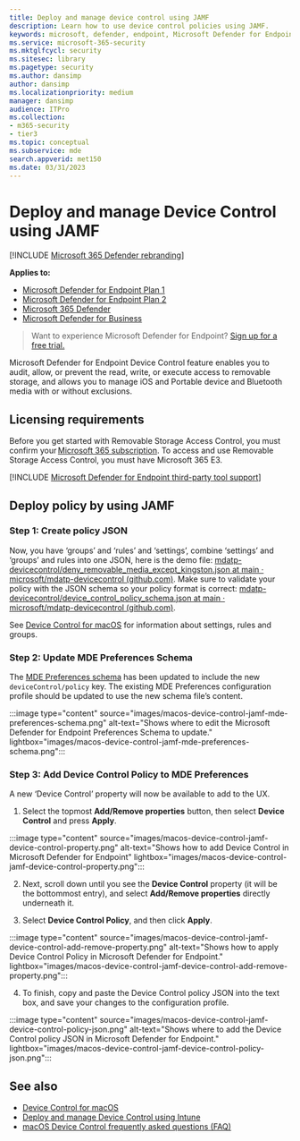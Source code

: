 ```yaml
---
title: Deploy and manage device control using JAMF 
description: Learn how to use device control policies using JAMF.
keywords: microsoft, defender, endpoint, Microsoft Defender for Endpoint, mac, device, control, usb, removable, media, jamf
ms.service: microsoft-365-security
ms.mktglfcycl: security
ms.sitesec: library
ms.pagetype: security
ms.author: dansimp
author: dansimp
ms.localizationpriority: medium
manager: dansimp
audience: ITPro
ms.collection: 
- m365-security
- tier3
ms.topic: conceptual
ms.subservice: mde
search.appverid: met150
ms.date: 03/31/2023
---
```


# Deploy and manage Device Control using JAMF

[!INCLUDE [Microsoft 365 Defender rebranding](../../includes/microsoft-defender.md)]

**Applies to:**

- [Microsoft Defender for Endpoint Plan 1](https://go.microsoft.com/fwlink/p/?linkid=2154037)
- [Microsoft Defender for Endpoint Plan 2](https://go.microsoft.com/fwlink/p/?linkid=2154037)
- [Microsoft 365 Defender](https://go.microsoft.com/fwlink/?linkid=2118804)
- [Microsoft Defender for Business](/microsoft-365/security/defender-business)

> Want to experience Microsoft Defender for Endpoint? [Sign up for a free trial.](https://signup.microsoft.com/create-account/signup?products=7f379fee-c4f9-4278-b0a1-e4c8c2fcdf7e&ru=https://aka.ms/MDEp2OpenTrial?ocid=docs-wdatp-exposedapis-abovefoldlink)

Microsoft Defender for Endpoint Device Control feature enables you to audit, allow, or prevent the read, write, or execute access to removable storage, and allows you to manage iOS and Portable device and Bluetooth media with or without exclusions.

## Licensing requirements

Before you get started with Removable Storage Access Control, you must confirm your [Microsoft 365 subscription](https://www.microsoft.com/microsoft-365/compare-microsoft-365-enterprise-plans?rtc=3). To access and use Removable Storage Access Control, you must have Microsoft 365 E3.

[!INCLUDE [Microsoft Defender for Endpoint third-party tool support](../../includes/support.md)]

## Deploy policy by using JAMF

### Step 1: Create policy JSON

Now, you have ‘groups’ and ‘rules’ and ‘settings’, combine ‘settings’ and ‘groups’ and rules into one JSON, here is the demo file: [mdatp-devicecontrol/deny_removable_media_except_kingston.json at main · microsoft/mdatp-devicecontrol (github.com)](https://github.com/microsoft/mdatp-devicecontrol/blob/main/Removable%20Storage%20Access%20Control%20Samples/macOS/policy/examples/deny_removable_media_except_kingston.json). Make sure to validate your policy with the JSON schema so your policy format is correct: [mdatp-devicecontrol/device_control_policy_schema.json at main · microsoft/mdatp-devicecontrol (github.com)](https://github.com/microsoft/mdatp-devicecontrol/blob/main/Removable%20Storage%20Access%20Control%20Samples/macOS/policy/device_control_policy_schema.json).

See [Device Control for macOS](mac-device-control-overview.md) for information about settings, rules and groups.

### Step 2: Update MDE Preferences Schema

The [MDE Preferences schema](https://github.com/microsoft/mdatp-xplat/blob/master/macOS/schema/schema.json) has been updated to include the new `deviceControl/policy` key. The existing MDE Preferences configuration profile should be updated to use the new schema file’s content.

:::image type="content" source="images/macos-device-control-jamf-mde-preferences-schema.png" alt-text="Shows where to edit the Microsoft Defender for Endpoint Preferences Schema to update." lightbox="images/macos-device-control-jamf-mde-preferences-schema.png":::

### Step 3: Add Device Control Policy to MDE Preferences

A new ‘Device Control’ property will now be available to add to the UX.  

1. Select the topmost **Add/Remove properties** button, then select **Device Control** and press **Apply**.

:::image type="content" source="images/macos-device-control-jamf-device-control-property.png" alt-text="Shows how to add Device Control in Microsoft Defender for Endpoint" lightbox="images/macos-device-control-jamf-device-control-property.png":::

2. Next, scroll down until you see the **Device Control** property (it will be the bottommost entry), and select **Add/Remove properties** directly underneath it.

3. Select **Device Control Policy**, and then click **Apply**.  

:::image type="content" source="images/macos-device-control-jamf-device-control-add-remove-property.png" alt-text="Shows how to apply Device Control Policy in Microsoft Defender for Endpoint." lightbox="images/macos-device-control-jamf-device-control-add-remove-property.png":::

4. To finish, copy and paste the Device Control policy JSON into the text box, and save your changes to the configuration profile.

:::image type="content" source="images/macos-device-control-jamf-device-control-policy-json.png" alt-text="Shows where to add the Device Control policy JSON in Microsoft Defender for Endpoint." lightbox="images/macos-device-control-jamf-device-control-policy-json.png":::

## See also

- [Device Control for macOS](mac-device-control-overview.md)
- [Deploy and manage Device Control using Intune](mac-device-control-intune.md)
- [macOS Device Control frequently asked questions (FAQ)](mac-device-control-faq.md)
